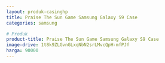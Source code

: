 ```yaml
---
layout: produk-casinghp
title: Praise The Sun Game Samsung Galaxy S9 Case
categories: samsung

# Produk
product-title: Praise The Sun Game Samsung Galaxy S9 Case
image-drive: 1t8k9ZLGvnGLxqNbN2srLMvcQpH-mfPJf
harga: 90000
---
```

